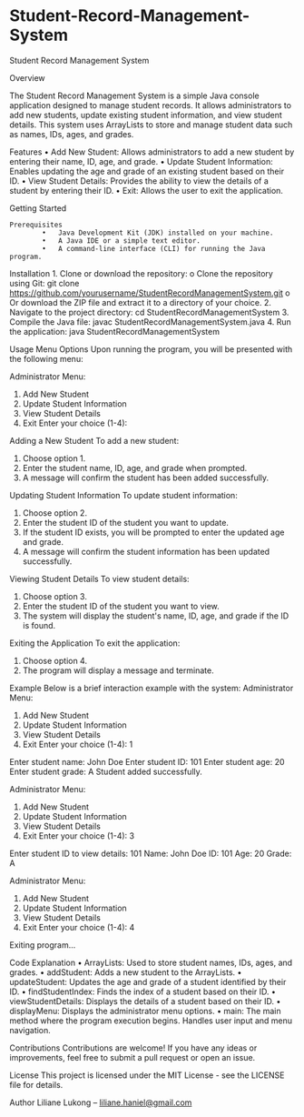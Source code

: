# Student-Record-Management-System
Student Record Management System

Overview

The Student Record Management System is a simple Java console application designed to manage student records. It allows administrators to add new students, update existing student information, and view student details. This system uses ArrayLists to store and manage student data such as names, IDs, ages, and grades.

Features
		•	Add New Student: Allows administrators to add a new student by entering their name, ID, age, and grade.
		•	Update Student Information: Enables updating the age and grade of an existing student based on their ID.
		•	View Student Details: Provides the ability to view the details of a student by entering their ID.
		•	Exit: Allows the user to exit the application.

Getting Started

	Prerequisites
			•	Java Development Kit (JDK) installed on your machine.
			•	A Java IDE or a simple text editor.
			•	A command-line interface (CLI) for running the Java program.
Installation
	1.	Clone or download the repository:
				o	Clone the repository using Git:
				git clone https://github.com/yourusername/StudentRecordManagementSystem.git
				o	Or download the ZIP file and extract it to a directory of your choice.
		2.	Navigate to the project directory:
				cd StudentRecordManagementSystem
		3.	Compile the Java file:
				javac StudentRecordManagementSystem.java
		4.	Run the application:
				java StudentRecordManagementSystem

Usage
Menu Options
Upon running the program, you will be presented with the following menu:

Administrator Menu:
1. Add New Student
2. Update Student Information
3. View Student Details
4. Exit
Enter your choice (1-4):

Adding a New Student
To add a new student:
1.	Choose option 1.
2.	Enter the student name, ID, age, and grade when prompted.
3.	A message will confirm the student has been added successfully.
   
Updating Student Information
To update student information:
1.	Choose option 2.
2.	Enter the student ID of the student you want to update.
3.	If the student ID exists, you will be prompted to enter the updated age and grade.
4.	A message will confirm the student information has been updated successfully.
   
Viewing Student Details
To view student details:
1.	Choose option 3.
2.	Enter the student ID of the student you want to view.
3.	The system will display the student's name, ID, age, and grade if the ID is found.
   
Exiting the Application
To exit the application:
1.	Choose option 4.
2.	The program will display a message and terminate.
   
Example
Below is a brief interaction example with the system:
Administrator Menu:
1. Add New Student
2. Update Student Information
3. View Student Details
4. Exit
Enter your choice (1-4): 1

Enter student name: John Doe
Enter student ID: 101
Enter student age: 20
Enter student grade: A
Student added successfully.

Administrator Menu:
1. Add New Student
2. Update Student Information
3. View Student Details
4. Exit
Enter your choice (1-4): 3

Enter student ID to view details: 101
Name: John Doe
ID: 101
Age: 20
Grade: A

Administrator Menu:
1. Add New Student
2. Update Student Information
3. View Student Details
4. Exit
Enter your choice (1-4): 4

Exiting program...

Code Explanation
•	ArrayLists: Used to store student names, IDs, ages, and grades.
•	addStudent: Adds a new student to the ArrayLists.
•	updateStudent: Updates the age and grade of a student identified by their ID.
•	findStudentIndex: Finds the index of a student based on their ID.
•	viewStudentDetails: Displays the details of a student based on their ID.
•	displayMenu: Displays the administrator menu options.
•	main: The main method where the program execution begins. Handles user input and menu navigation.

Contributions
Contributions are welcome! If you have any ideas or improvements, feel free to submit a pull request or open an issue.

License
This project is licensed under the MIT License - see the LICENSE file for details.

Author
Liliane Lukong – liliane.haniel@gmail.com

